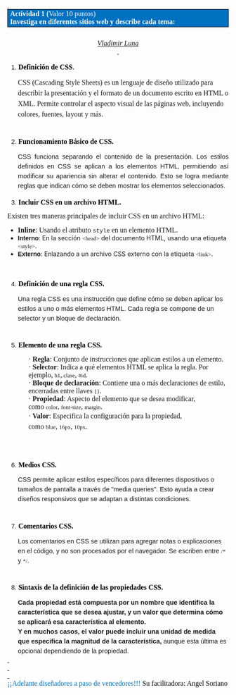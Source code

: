 <p style='margin-top:0cm;margin-right:0cm;margin-bottom:.0001pt;margin-left:0cm;font-size:11.0pt;font-family:"Calibri",sans-serif;line-height:normal;'><strong><u><span style='font-family:"Times New Roman",serif;color:red;'><span style="text-decoration:none;">&nbsp;</span></span></u></strong></p>
<div style='margin-top:0cm;margin-right:0cm;margin-bottom:8.0pt;margin-left:0cm;font-size:11.0pt;font-family:"Calibri",sans-serif;border:solid windowtext 1.0pt;padding:1.0pt 4.0pt 1.0pt 4.0pt;background:#0070C0;'>
    <p style='margin-top:0cm;margin-right:0cm;margin-bottom:.0001pt;margin-left:0cm;font-size:11.0pt;font-family:"Calibri",sans-serif;line-height:normal;background:#0070C0;border:none;padding:0cm;'><strong><span style='font-size:16px;font-family:"Times New Roman",serif;color:white;'>Actividad 1 (</span></strong><span style='font-size:16px;font-family:"Times New Roman",serif;color:white;'>Valor 10 puntos)</span></p>
    <p style='margin-top:0cm;margin-right:0cm;margin-bottom:.0001pt;margin-left:0cm;font-size:11.0pt;font-family:"Calibri",sans-serif;line-height:normal;background:#0070C0;border:none;padding:0cm;'><strong><span style='font-size:16px;font-family:"Times New Roman",serif;color:white;'>Investiga en diferentes sitios web y describe cada tema:&nbsp;</span></strong></p>
</div>
<p style='margin-top:0cm;margin-right:0cm;margin-bottom:.0001pt;margin-left:0cm;font-size:11.0pt;font-family:"Calibri",sans-serif;line-height:normal;'><span style='font-size:16px;font-family:"Times New Roman",serif;'>&nbsp;</span></p>
<p style='margin-top:0cm;margin-right:0cm;margin-bottom:.0001pt;margin-left:0cm;font-size:11.0pt;font-family:"Calibri",sans-serif;text-align:center;line-height:normal;'><em><u><span style='font-size:16px;font-family:"Times New Roman",serif;'>Vladimir Luna</span></u></em></p>
<p style='margin-top:0cm;margin-right:0cm;margin-bottom:.0001pt;margin-left:0cm;font-size:11.0pt;font-family:"Calibri",sans-serif;text-align:center;line-height:normal;'><em><u><span style='font-size:16px;font-family:"Times New Roman",serif;'><span style="text-decoration:none;">&nbsp;</span></span></u></em></p>
<div style='margin-top:0cm;margin-right:0cm;margin-bottom:8.0pt;margin-left:0cm;font-size:11.0pt;font-family:"Calibri",sans-serif;'>
    <ol style="margin-bottom:0cm;list-style-type: decimal;">
        <li style='margin-top:0cm;margin-right:0cm;margin-bottom:8.0pt;margin-left:0cm;font-size:11.0pt;font-family:"Calibri",sans-serif;'><strong><span style='line-height:150%;font-family:"Times New Roman",serif;font-size:16px;color:black;'>Definici&oacute;n de CSS</span></strong><span style='line-height:150%;font-family:"Times New Roman",serif;font-size:16px;color:black;'>.&nbsp;</span></li>
    </ol>
</div>
<p style='margin-top:0cm;margin-right:0cm;margin-bottom:.0001pt;margin-left:18.0pt;font-size:11.0pt;font-family:"Calibri",sans-serif;line-height:150%;'><span style='font-size:16px;line-height:150%;font-family:"Times New Roman";'>CSS (Cascading Style Sheets) es un lenguaje de dise&ntilde;o utilizado para describir la presentaci&oacute;n y el formato de un documento escrito en HTML o XML. Permite controlar el aspecto visual de las p&aacute;ginas web, incluyendo colores, fuentes, layout y m&aacute;s.</span></p>
<p style='margin-top:0cm;margin-right:0cm;margin-bottom:.0001pt;margin-left:18.0pt;font-size:11.0pt;font-family:"Calibri",sans-serif;line-height:150%;'><span style='font-size:16px;line-height:150%;font-family:"Times New Roman",serif;color:black;'>&nbsp;</span></p>
<div style='margin-top:0cm;margin-right:0cm;margin-bottom:8.0pt;margin-left:0cm;font-size:11.0pt;font-family:"Calibri",sans-serif;'>
    <ol start="2" style="margin-bottom:0cm;list-style-type: decimal;">
        <li style='margin-top:0cm;margin-right:0cm;margin-bottom:8.0pt;margin-left:0cm;font-size:11.0pt;font-family:"Calibri",sans-serif;'><strong><span style='line-height:150%;font-family:"Times New Roman",serif;font-size:16px;color:black;'>Funcionamiento B&aacute;sico de CSS.&nbsp;</span></strong></li>
    </ol>
</div>
<p style='margin-top:0cm;margin-right:0cm;margin-bottom:.0001pt;margin-left:18.0pt;font-size:11.0pt;font-family:"Calibri",sans-serif;text-align:justify;line-height:150%;'>CSS funciona separando el contenido de la presentaci&oacute;n. Los estilos definidos en CSS se aplican a los elementos HTML, permitiendo as&iacute; modificar su apariencia sin alterar el contenido. Esto se logra mediante reglas que indican c&oacute;mo se deben mostrar los elementos seleccionados.</p>
<div style='margin-top:0cm;margin-right:0cm;margin-bottom:8.0pt;margin-left:0cm;font-size:11.0pt;font-family:"Calibri",sans-serif;'>
    <ol start="3" style="margin-bottom:0cm;list-style-type: decimal;">
        <li style='margin-top:0cm;margin-right:0cm;margin-bottom:8.0pt;margin-left:0cm;font-size:11.0pt;font-family:"Calibri",sans-serif;'><strong><span style='line-height:150%;font-family:"Times New Roman",serif;font-size:16px;color:black;'>Incluir CSS en un archivo HTML.&nbsp;</span></strong></li>
    </ol>
</div>
<p style='margin-top:0cm;margin-right:0cm;margin-bottom:8.0pt;margin-left:0cm;font-size:11.0pt;font-family:"Calibri",sans-serif;line-height:normal;'><span style='font-size:16px;font-family:"Times New Roman";'>Existen tres maneras principales de incluir CSS en un archivo HTML:</span></p>
<ul style="list-style-type: disc;">
    <li><strong><span style='font-family:"Times New Roman",serif;font-size:16px;'>Inline</span></strong><span style='font-family:"Times New Roman",serif;font-size:16px;'>: Usando el atributo&nbsp;</span><span style='font-family:"Courier New";font-size:13px;'>style</span><span style='font-family:"Times New Roman",serif;font-size:16px;'>&nbsp;en un elemento HTML.</span></li>
    <li><strong><span style='font-family:"Calibri",sans-serif;'>Interno</span></strong>: En la secci&oacute;n <code style='font-family:"Courier New";'><span style="font-family:Calibri;font-size:13px;">&lt;head&gt;</span></code> del documento HTML, usando una etiqueta <code style='font-family:"Courier New";'><span style="font-family:Calibri;font-size:13px;">&lt;style&gt;</span></code>.</li>
    <li><strong><span style='font-family:"Calibri",sans-serif;'>Externo</span></strong>: Enlazando a un archivo CSS externo con la etiqueta <code style='font-family:"Courier New";'><span style="font-family:Calibri;font-size:13px;">&lt;link&gt;</span></code>.</li>
</ul>
<p style='margin-top:0cm;margin-right:0cm;margin-bottom:.0001pt;margin-left:36.0pt;font-size:11.0pt;font-family:"Calibri",sans-serif;line-height:normal;'><span style='font-size:16px;font-family:"Times New Roman",serif;color:black;'>&nbsp;</span></p>
<div style='margin-top:0cm;margin-right:0cm;margin-bottom:8.0pt;margin-left:0cm;font-size:11.0pt;font-family:"Calibri",sans-serif;'>
    <ol start="4" style="margin-bottom:0cm;list-style-type: decimal;">
        <li style='margin-top:0cm;margin-right:0cm;margin-bottom:8.0pt;margin-left:0cm;font-size:11.0pt;font-family:"Calibri",sans-serif;'><strong><span style='line-height:150%;font-family:"Times New Roman",serif;font-size:16px;color:black;'>Definici&oacute;n de una regla CSS.&nbsp;</span></strong></li>
    </ol>
</div>
<p style='margin-top:0cm;margin-right:0cm;margin-bottom:.0001pt;margin-left:18.0pt;font-size:11.0pt;font-family:"Calibri",sans-serif;line-height:150%;'>Una regla CSS es una instrucci&oacute;n que define c&oacute;mo se deben aplicar los estilos a uno o m&aacute;s elementos HTML. Cada regla se compone de un selector y un bloque de declaraci&oacute;n.</p>
<p style='margin-top:0cm;margin-right:0cm;margin-bottom:.0001pt;margin-left:18.0pt;font-size:11.0pt;font-family:"Calibri",sans-serif;line-height:150%;'><span style='font-size:16px;line-height:150%;font-family:"Times New Roman",serif;color:black;'>&nbsp;</span></p>
<div style='margin-top:0cm;margin-right:0cm;margin-bottom:8.0pt;margin-left:0cm;font-size:11.0pt;font-family:"Calibri",sans-serif;'>
    <ol start="5" style="margin-bottom:0cm;list-style-type: decimal;">
        <li style='margin-top:0cm;margin-right:0cm;margin-bottom:8.0pt;margin-left:0cm;font-size:11.0pt;font-family:"Calibri",sans-serif;'><strong><span style='line-height:150%;font-family:"Times New Roman",serif;font-size:16px;color:black;'>Elemento de una regla CSS.&nbsp;</span></strong></li>
    </ol>
</div>
<p style='margin-top:0cm;margin-right:0cm;margin-bottom:.0001pt;margin-left:36.0pt;font-size:11.0pt;font-family:"Calibri",sans-serif;line-height:normal;'><span style='font-size:16px;font-family:"Times New Roman";'>&middot;</span><span style='font-size:16px;font-family:"Times New Roman";'>&nbsp;<strong>Regla</strong>: Conjunto de instrucciones que aplican estilos a un elemento.</span></p>
<p style='margin-top:0cm;margin-right:0cm;margin-bottom:.0001pt;margin-left:36.0pt;font-size:11.0pt;font-family:"Calibri",sans-serif;line-height:normal;'><span style='font-size:16px;font-family:"Times New Roman";'>&middot;</span><span style='font-size:16px;font-family:"Times New Roman";'>&nbsp;<strong>Selector</strong>: Indica a qu&eacute; elementos HTML se aplica la regla. Por ejemplo,&nbsp;</span><span style='font-size:13px;font-family:"Times New Roman";'>h1</span><span style='font-size:16px;font-family:"Times New Roman";'>,</span><span style='font-size:13px;font-family:"Times New Roman";'>.clase</span><span style='font-size:16px;font-family:"Times New Roman";'>,&nbsp;</span><span style='font-size:13px;font-family:"Times New Roman";'>#id</span><span style='font-size:16px;font-family:"Times New Roman";'>.</span></p>
<p style='margin-top:0cm;margin-right:0cm;margin-bottom:.0001pt;margin-left:36.0pt;font-size:11.0pt;font-family:"Calibri",sans-serif;line-height:normal;'><span style='font-size:16px;font-family:"Times New Roman";'>&middot;</span><span style='font-size:16px;font-family:"Times New Roman";'>&nbsp;<strong>Bloque de declaraci&oacute;n</strong>: Contiene una o m&aacute;s declaraciones de estilo, encerradas entre llaves&nbsp;</span><span style='font-size:13px;font-family:"Times New Roman";'>{}</span><span style='font-size:16px;font-family:"Times New Roman";'>.</span></p>
<p style='margin-top:0cm;margin-right:0cm;margin-bottom:.0001pt;margin-left:36.0pt;font-size:11.0pt;font-family:"Calibri",sans-serif;line-height:normal;'><span style='font-size:16px;font-family:"Times New Roman";'>&middot;</span><span style='font-size:16px;font-family:"Times New Roman";'>&nbsp;<strong>Propiedad</strong>: Aspecto del elemento que se desea modificar, como&nbsp;</span><span style='font-size:13px;font-family:"Times New Roman";'>color</span><span style='font-size:16px;font-family:"Times New Roman";'>,&nbsp;</span><span style='font-size:13px;font-family:"Times New Roman";'>font-size</span><span style='font-size:16px;font-family:"Times New Roman";'>,&nbsp;</span><span style='font-size:13px;font-family:"Times New Roman";'>margin</span><span style='font-size:16px;font-family:"Times New Roman";'>.</span></p>
<p style='margin-top:0cm;margin-right:0cm;margin-bottom:.0001pt;margin-left:36.0pt;font-size:11.0pt;font-family:"Calibri",sans-serif;line-height:150%;'><span style='font-size:16px;line-height:150%;font-family:"Times New Roman";'>&middot;</span><span style='font-size:16px;line-height:150%;font-family:"Times New Roman";'>&nbsp;<strong>Valor</strong>: Especifica la configuraci&oacute;n para la propiedad, como&nbsp;</span><span style='font-size:13px;line-height:150%;font-family:"Times New Roman";'>blue</span><span style='font-size:16px;line-height:150%;font-family:"Times New Roman";'>,&nbsp;</span><span style='font-size:13px;line-height:150%;font-family:"Times New Roman";'>16px</span><span style='font-size:16px;line-height:150%;font-family:"Times New Roman";'>,&nbsp;</span><span style='font-size:13px;line-height:150%;font-family:"Times New Roman";'>10px</span><span style='font-size:16px;line-height:150%;font-family:"Times New Roman";'>.</span></p>
<p style='margin-top:0cm;margin-right:0cm;margin-bottom:.0001pt;margin-left:36.0pt;font-size:11.0pt;font-family:"Calibri",sans-serif;line-height:150%;'><span style='font-size:16px;line-height:150%;font-family:"Times New Roman";'>&nbsp;</span></p>
<p style='margin-top:0cm;margin-right:0cm;margin-bottom:.0001pt;margin-left:36.0pt;font-size:11.0pt;font-family:"Calibri",sans-serif;line-height:150%;'><span style='font-size:16px;line-height:150%;font-family:"Times New Roman",serif;color:black;'>&nbsp;</span></p>
<div style='margin-top:0cm;margin-right:0cm;margin-bottom:8.0pt;margin-left:0cm;font-size:11.0pt;font-family:"Calibri",sans-serif;'>
    <ol start="6" style="margin-bottom:0cm;list-style-type: decimal;">
        <li style='margin-top:0cm;margin-right:0cm;margin-bottom:8.0pt;margin-left:0cm;font-size:11.0pt;font-family:"Calibri",sans-serif;'><strong><span style='line-height:150%;font-family:"Times New Roman",serif;font-size:16px;color:black;'>Medios CSS.&nbsp;</span></strong></li>
    </ol>
</div>
<p style='margin-top:0cm;margin-right:0cm;margin-bottom:.0001pt;margin-left:18.0pt;font-size:11.0pt;font-family:"Calibri",sans-serif;line-height:150%;'>CSS permite aplicar estilos espec&iacute;ficos para diferentes dispositivos o tama&ntilde;os de pantalla a trav&eacute;s de &quot;media queries&quot;. Esto ayuda a crear dise&ntilde;os responsivos que se adaptan a distintas condiciones.</p>
<p style='margin-top:0cm;margin-right:0cm;margin-bottom:.0001pt;margin-left:36.0pt;font-size:11.0pt;font-family:"Calibri",sans-serif;line-height:150%;'><span style='font-size:16px;line-height:150%;font-family:"Times New Roman",serif;color:black;'>&nbsp;</span></p>
<div style='margin-top:0cm;margin-right:0cm;margin-bottom:8.0pt;margin-left:0cm;font-size:11.0pt;font-family:"Calibri",sans-serif;'>
    <ol start="7" style="margin-bottom:0cm;list-style-type: decimal;">
        <li style='margin-top:0cm;margin-right:0cm;margin-bottom:8.0pt;margin-left:0cm;font-size:11.0pt;font-family:"Calibri",sans-serif;'><strong><span style='line-height:150%;font-family:"Times New Roman",serif;font-size:16px;color:black;'>Comentarios CSS.&nbsp;</span></strong></li>
    </ol>
</div>
<p style='margin-top:0cm;margin-right:0cm;margin-bottom:.0001pt;margin-left:18.0pt;font-size:11.0pt;font-family:"Calibri",sans-serif;line-height:150%;'>Los comentarios en CSS se utilizan para agregar notas o explicaciones en el c&oacute;digo, y no son procesados por el navegador. Se escriben entre <code style='font-family:"Courier New";'><span style="font-size:13px;line-height:150%;font-family:Calibri;">/*</span></code> y <code style='font-family:"Courier New";'><span style="font-size:13px;line-height:150%;font-family:Calibri;">*/</span></code>.</p>
<p style='margin-top:0cm;margin-right:0cm;margin-bottom:.0001pt;margin-left:18.0pt;font-size:11.0pt;font-family:"Calibri",sans-serif;line-height:150%;'><span style='font-size:16px;line-height:150%;font-family:"Times New Roman",serif;color:black;'>&nbsp;</span></p>
<div style='margin-top:0cm;margin-right:0cm;margin-bottom:8.0pt;margin-left:0cm;font-size:11.0pt;font-family:"Calibri",sans-serif;'>
    <ol start="8" style="margin-bottom:0cm;list-style-type: decimal;">
        <li style='margin-top:0cm;margin-right:0cm;margin-bottom:8.0pt;margin-left:0cm;font-size:11.0pt;font-family:"Calibri",sans-serif;'><strong><span style='line-height:150%;font-family:"Times New Roman",serif;font-size:16px;color:black;'>Sintaxis de la definici&oacute;n de las propiedades CSS.&nbsp;</span></strong></li>
    </ol>
</div>
<p style='margin-top:0cm;margin-right:0cm;margin-bottom:.0001pt;margin-left:18.0pt;font-size:11.0pt;font-family:"Calibri",sans-serif;line-height:150%;'><strong>Cada propiedad est&aacute; compuesta por un nombre que identifica la caracter&iacute;stica que se desea ajustar, y un valor que determina c&oacute;mo se aplicar&aacute; esa caracter&iacute;stica al elemento.</strong></p>
<p style='margin-top:0cm;margin-right:0cm;margin-bottom:.0001pt;margin-left:18.0pt;font-size:11.0pt;font-family:"Calibri",sans-serif;line-height:150%;'><strong>Y en muchos casos, el valor puede incluir una unidad de medida que especifica la magnitud de la caracter&iacute;stica,&nbsp;</strong>aunque esta &uacute;ltima es opcional dependiendo de la propiedad.</p>
<p style='margin:0cm;margin-bottom:.0001pt;font-size:16px;font-family:"Times New Roman",serif;color:black;text-align:justify;'><strong><u><span style="color:#0D0D0D;"><span style="text-decoration:none;">&nbsp;</span></span></u></strong></p>
<p style='margin:0cm;margin-bottom:.0001pt;font-size:16px;font-family:"Times New Roman",serif;color:black;text-align:justify;'><strong><u><span style="color:#0D0D0D;"><span style="text-decoration:none;">&nbsp;</span></span></u></strong></p>
<p style='margin:0cm;margin-bottom:.0001pt;font-size:16px;font-family:"Times New Roman",serif;color:black;text-align:justify;'><strong><u><span style="color:#0D0D0D;"><span style="text-decoration:none;">&nbsp;</span></span></u></strong></p>
<p style='margin:0cm;margin-bottom:.0001pt;font-size:16px;font-family:"Times New Roman",serif;color:black;'><span style="color:#0070C0;">&iexcl;&iexcl;Adelante dise&ntilde;adores a paso de vencedores!!!&nbsp;</span><span style="color:#0D0D0D;">Su facilitadora: Angel Soriano</span></p>
